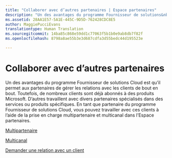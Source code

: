 ```yaml
---
title: "Collaborer avec d’autres partenaires | Espace partenaires"
description: "Un des avantages du programme Fournisseur de solutions&nbsp;Cloud est qu’il permet aux partenaires de gérer les relations avec les clients de bout en bout."
ms.assetid: 28AA1E57-5A1E-445C-9D5D-762428CDC8E5
author: MaggiePucciEvans
translationtype: Human Translation
ms.sourcegitcommit: 14ba85c868e59dd1c77063f5b1b0e9ab8db7f82f
ms.openlocfilehash: 8798a8ae55b3e3d687cdfa3d55bedc44d195523e

---
```


# Collaborer avec d’autres partenaires


Un des avantages du programme Fournisseur de solutions Cloud est qu’il permet aux partenaires de gérer les relations avec les clients de bout en bout. Toutefois, de nombreux clients sont déjà abonnés à des produits Microsoft. D’autres travaillent avec divers partenaires spécialisés dans des services ou produits spécifiques. En tant que partenaire du programme Fournisseur de solutions Cloud, vous pouvez travailler avec ces clients à l’aide de la prise en charge multipartenaire et multicanal dans l’Espace partenaires.

[Multipartenaire](multipartner.md)

[Multicanal](multichannel.md)

[Demander une relation avec un client](request-a-relationship-with-a-customer.md)

 

 






<!--HONumber=Nov16_HO4-->


